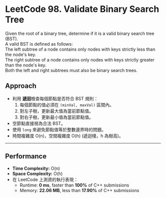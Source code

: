 # LeetCode 98. Validate Binary Search Tree
Given the root of a binary tree, determine if it is a valid binary search tree (BST).<br>
A valid BST is defined as follows:<br>
The left subtree of a node contains only nodes with keys strictly less than the node's key.<br>
The right subtree of a node contains only nodes with keys strictly greater than the node's key.<br>
Both the left and right subtrees must also be binary search trees.<br>

## Approach
- 利用 **遞迴**檢查每個節點是否符合 BST 規則：
  1. 每個節點的值必須在 `(minVal, maxVal)` 區間內。
  2. 對左子樹，更新最大值為當前節點值。
  3. 對右子樹，更新最小值為當前節點值。
- 空節點直接視為合法 BST。
- 使用 `long` 來避免節點值等於整數邊界時的問題。
- 時間複雜度 O(n)，空間複雜度 O(h) (遞迴棧，h 為樹高)。

---

## Performance
- **Time Complexity:** O(n)  
- **Space Complexity:** O(h)  
- 在 LeetCode 上測資的執行表現：  
  - Runtime: **0 ms**, faster than **100%** of C++ submissions  
  - Memory: **22.06 MB**, less than **17.90%** of C++ submissions  
